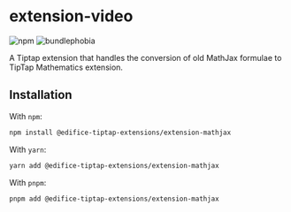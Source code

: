 # extension-video

![npm](https://img.shields.io/npm/v/@edifice-tiptap-extensions/extension-video?style=flat-square)
![bundlephobia](https://img.shields.io/bundlephobia/min/@edifice-tiptap-extensions/extension-video?style=flat-square)

A Tiptap extension that handles the conversion of old MathJax formulae to TipTap Mathematics extension.

## Installation

With `npm`:

```bash
npm install @edifice-tiptap-extensions/extension-mathjax
```

With `yarn`:

```bash
yarn add @edifice-tiptap-extensions/extension-mathjax
```

With `pnpm`:

```bash
pnpm add @edifice-tiptap-extensions/extension-mathjax
```
